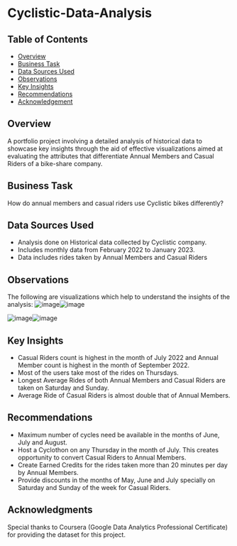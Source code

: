 # Cyclistic-Data-Analysis


## Table of Contents

- [Overview](#Overview)
- [Business Task](#Business-Task)
- [Data Sources Used](#Data-Sources-Used)
- [Observations](#Observations)
- [Key Insights](#Key-Insights)
- [Recommendations](#Recommendations)
- [Acknowledgement](#Acknowledgement)



## Overview
A portfolio project involving a detailed analysis of historical data to showcase key insights through the aid of effective visualizations aimed at evaluating the attributes that differentiate Annual Members and Casual Riders of a bike-share company.


## Business Task
How do annual members and casual riders use Cyclistic bikes differently?


## Data Sources Used
<html>
  <body>
<ul>
  <li>Analysis done on Historical data collected by Cyclistic company.</li>
  <li>Includes monthly data from February 2022 to January 2023.</li>
  <li>Data includes rides taken by Annual Members and Casual Riders</li>
 </ul>
  </body>
  </html>

  
## Observations
The following are visualizations which help to understand the insights of the analysis:
![image](https://user-images.githubusercontent.com/50827301/227130389-d53c20a9-5fb3-43eb-a504-e0eabbdca2e8.png)![image](https://user-images.githubusercontent.com/50827301/227130460-e2517df8-9104-4b9f-afae-ad603448bbef.png)

![image](https://user-images.githubusercontent.com/50827301/227130537-80dc67ec-ed26-456a-b0a0-daed7a6b4f5d.png)![image](https://user-images.githubusercontent.com/50827301/227130601-c423236a-930d-4969-9e84-25e6ab204ac6.png)


## Key Insights
<html>
  <body>
<ul>
  <li>Casual Riders count is highest in the month of July 2022 and Annual Member count is highest in the month of September 2022.
</li>
  <li>Most of the users take most of the rides on Thursdays.
</li>
  <li>Longest Average Rides of both Annual Members and Casual Riders are taken on Saturday and Sunday.
</li>
  <li>Average Ride of Casual Riders is almost double that of Annual Members.</li>
 </ul>
  </body>
  </html>
  
  
  ## Recommendations
  
<html>
  <body>
<ul>
  <li>Maximum number of cycles need be available in the months of June, July and August.
</li>
  <li>Host a Cyclothon on any Thursday in the month of July. This creates opportunity to convert Casual Riders to Annual Members.
</li>
  <li>Create Earned Credits for the rides taken more than 20 minutes per day by Annual Members.
</li>
  <li>Provide discounts in the months of May, June and July specially on Saturday and Sunday of the week for Casual Riders.</li>
 </ul>
  </body>
  </html>


## Acknowledgments
Special thanks to Coursera (Google Data Analytics Professional Certificate) for providing the dataset for this project.
  





